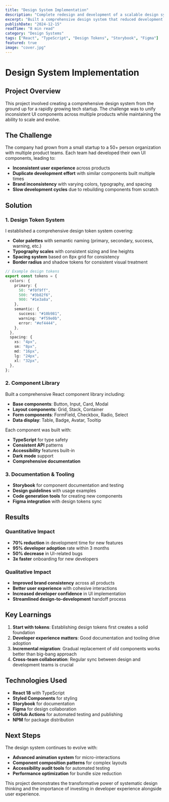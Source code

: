 ```yaml
---
title: "Design System Implementation"
description: "Complete redesign and development of a scalable design system for a growing tech startup"
excerpt: "Built a comprehensive design system that reduced development time by 70% and improved brand consistency across all products."
publishDate: "2024-12-15"
readTime: "8 min read"
category: "Design Systems"
tags: ["React", "TypeScript", "Design Tokens", "Storybook", "Figma"]
featured: true
image: "cover.jpg"
---
```


# Design System Implementation

## Project Overview

This project involved creating a comprehensive design system from the ground up for a rapidly growing tech startup. The challenge was to unify inconsistent UI components across multiple products while maintaining the ability to scale and evolve.

## The Challenge

The company had grown from a small startup to a 50+ person organization with multiple product teams. Each team had developed their own UI components, leading to:

- **Inconsistent user experience** across products
- **Duplicate development effort** with similar components built multiple times
- **Brand inconsistency** with varying colors, typography, and spacing
- **Slow development cycles** due to rebuilding components from scratch

## Solution

### 1. Design Token System

I established a comprehensive design token system covering:

- **Color palettes** with semantic naming (primary, secondary, success, warning, etc.)
- **Typography scales** with consistent sizing and line heights
- **Spacing system** based on 8px grid for consistency
- **Border radius** and shadow tokens for consistent visual treatment

```typescript
// Example design tokens
export const tokens = {
  colors: {
    primary: {
      50: "#f0f9ff",
      500: "#3b82f6",
      900: "#1e3a8a",
    },
    semantic: {
      success: "#10b981",
      warning: "#f59e0b",
      error: "#ef4444",
    },
  },
  spacing: {
    xs: "4px",
    sm: "8px",
    md: "16px",
    lg: "24px",
    xl: "32px",
  },
};
```

### 2. Component Library

Built a comprehensive React component library including:

- **Base components**: Button, Input, Card, Modal
- **Layout components**: Grid, Stack, Container
- **Form components**: FormField, Checkbox, Radio, Select
- **Data display**: Table, Badge, Avatar, Tooltip

Each component was built with:

- **TypeScript** for type safety
- **Consistent API** patterns
- **Accessibility** features built-in
- **Dark mode** support
- **Comprehensive documentation**

### 3. Documentation & Tooling

- **Storybook** for component documentation and testing
- **Design guidelines** with usage examples
- **Code generation tools** for creating new components
- **Figma integration** with design tokens sync

## Results

### Quantitative Impact

- **70% reduction** in development time for new features
- **95% developer adoption** rate within 3 months
- **50% decrease** in UI-related bugs
- **3x faster** onboarding for new developers

### Qualitative Impact

- **Improved brand consistency** across all products
- **Better user experience** with cohesive interactions
- **Increased developer confidence** in UI implementation
- **Streamlined design-to-development** handoff process

## Key Learnings

1. **Start with tokens**: Establishing design tokens first creates a solid foundation
2. **Developer experience matters**: Good documentation and tooling drive adoption
3. **Incremental migration**: Gradual replacement of old components works better than big-bang approach
4. **Cross-team collaboration**: Regular sync between design and development teams is crucial

## Technologies Used

- **React 18** with TypeScript
- **Styled Components** for styling
- **Storybook** for documentation
- **Figma** for design collaboration
- **GitHub Actions** for automated testing and publishing
- **NPM** for package distribution

## Next Steps

The design system continues to evolve with:

- **Advanced animation system** for micro-interactions
- **Component composition patterns** for complex layouts
- **Accessibility audit tools** for automated testing
- **Performance optimization** for bundle size reduction

This project demonstrates the transformative power of systematic design thinking and the importance of investing in developer experience alongside user experience.

